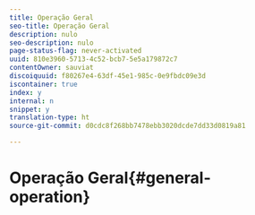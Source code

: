 ```yaml
---
title: Operação Geral
seo-title: Operação Geral
description: nulo
seo-description: nulo
page-status-flag: never-activated
uuid: 810e3960-5713-4c52-bcb7-5e5a179872c7
contentOwner: sauviat
discoiquuid: f80267e4-63df-45e1-985c-0e9fbdc09e3d
iscontainer: true
index: y
internal: n
snippet: y
translation-type: ht
source-git-commit: d0cdc8f268bb7478ebb3020dcde7dd33d0819a81

---
```



# Operação Geral{#general-operation}

